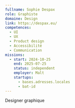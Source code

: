```yaml
---
fullname: Sophie Despax
role: Graphiste
domaine: Design
link: https://despax.eu/
competences:
  - UI
  - UX
  - Product design
  - Accessibilité
  - Communication
missions:
  - start: 2024-10-25
    end: 2025-07-25
    status: independent
    employer: Malt
    startups:
      - bases.adresses.locales
      - bat-id
---
```

Designer graphique